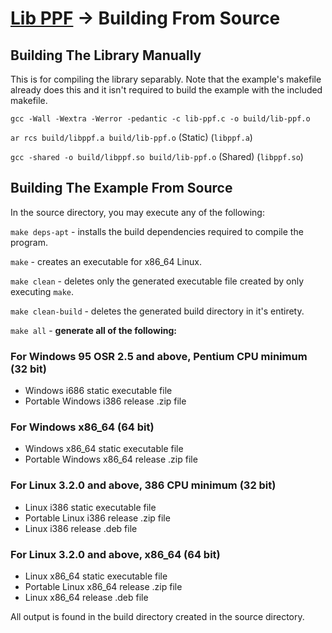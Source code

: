 # [Lib PPF](readme.md) -> Building From Source

## Building The Library Manually

This is for compiling the library separably. Note that the example's makefile already does this and it isn't required to build the example with the included makefile.

`gcc -Wall -Wextra -Werror -pedantic -c lib-ppf.c -o build/lib-ppf.o`

`ar rcs build/libppf.a build/lib-ppf.o` (Static) (`libppf.a`)

`gcc -shared -o build/libppf.so build/lib-ppf.o` (Shared) (`libppf.so`)

## Building The Example From Source

In the source directory, you may execute any of the following:

`make deps-apt` - installs the build dependencies required to compile the program.

`make` - creates an executable for x86_64 Linux.

`make clean` - deletes only the generated executable file created by only executing `make`.

`make clean-build` - deletes the generated build directory in it's entirety.

`make all` - **generate all of the following:**

### For Windows 95 OSR 2.5 and above, Pentium CPU minimum (32 bit)

*   Windows i686 static executable file
*   Portable Windows i386 release .zip file

### For Windows x86_64 (64 bit)

*   Windows x86_64 static executable file
*   Portable Windows x86_64 release .zip file

### For Linux 3.2.0 and above, 386 CPU minimum (32 bit)

*   Linux i386 static executable file
*   Portable Linux i386 release .zip file
*   Linux i386 release .deb file

### For Linux 3.2.0 and above, x86_64 (64 bit)

*   Linux x86_64 static executable file
*   Portable Linux x86_64 release .zip file
*   Linux x86_64 release .deb file

All output is found in the build directory created in the source directory.